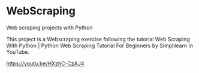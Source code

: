 # WebScraping
Web scraping projects with Python

This project is a Webscraping exercise following the tutorial Web Scraping With Python | Python Web Scraping Tutorial For Beginners by Simplilearn in YouTube.

https://youtu.be/HXzhC-CzAJ4
